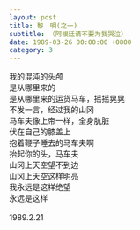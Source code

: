 ```yaml
---
layout: post
title: 黎　明(之一)
subtitle: （阿根廷请不要为我哭泣）
date: 1989-03-26 00:00:00 +0800
category: 3
---
```


我的混沌的头颅<br>
是从哪里来的<br>
是从哪里来的运货马车，摇摇晃晃<br>
不发一言，经过我的山冈<br>
马车夫像上帝一样，全身肮脏<br>
伏在自己的膝盖上<br>
抱着鞭子睡去的马车夫啊<br>
抬起你的头，马车夫<br>
山冈上天空望不到边<br>
山冈上天空这样明亮<br>
我永远是这样绝望<br>
永远是这样<br>
<br>
1989.2.21
